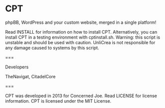 CPT
===

phpBB, WordPress and your custom website, merged in a single platform!

Read INSTALL for information on how to install CPT.
Alternatively, you can install CPT in a testing environment with cptinstall.sh.
Warning: this script is unstable and should be used with caution. UnliCrea is not responsible for any damage caused to systems by this script.

===

Developers

TheNavigat, CitadelCore

===

CPT was developed in 2013 for Concerned Joe.
Read LICENSE for license information. CPT is licensed under the MIT License.

